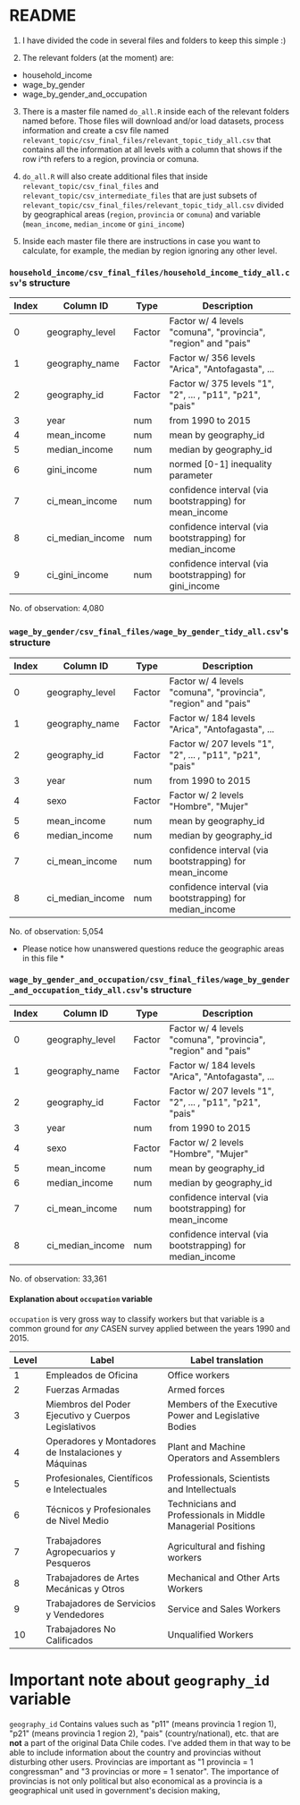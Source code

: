 # README

1. I have divided the code in several files and folders to keep this simple :)

2. The relevant folders (at the moment) are:

* household_income
* wage_by_gender
* wage_by_gender_and_occupation

3. There is a master file named `do_all.R` inside each of the relevant folders named before. Those files will download and/or load datasets, process information and create a csv file named `relevant_topic/csv_final_files/relevant_topic_tidy_all.csv` that contains all the information at all levels with a column that shows if the row i^th refers to a region, provincia or comuna. 

4. `do_all.R` will also create additional files that inside `relevant_topic/csv_final_files` and `relevant_topic/csv_intermediate_files` that are just subsets of `relevant_topic/csv_final_files/relevant_topic_tidy_all.csv` divided by geographical areas (`region`, `provincia` or `comuna`) and variable (`mean_income`, `median_income` or `gini_income`)

5. Inside each master file there are instructions in case you want to calculate, for example, the median by region ignoring any other level.

### `household_income/csv_final_files/household_income_tidy_all.csv`'s structure

| Index | Column ID        | Type   | Description                                                   |
| ----- | ---------------- | ------ | ------------------------------------------------------------- |
| 0     | geography_level  | Factor | Factor w/ 4 levels "comuna", "provincia", "region" and "pais" |
| 1     | geography_name   | Factor | Factor w/ 356 levels "Arica", "Antofagasta", ...              |
| 2     | geography_id     | Factor | Factor w/ 375 levels "1", "2", ... , "p11", "p21", "pais"     |
| 3     | year             | num    | from 1990 to 2015                                             |
| 4     | mean_income      | num    | mean by geography_id                                          |
| 5     | median_income    | num    | median by geography_id                                        |
| 6     | gini_income      | num    | normed [0-1] inequality parameter                             |
| 7     | ci_mean_income   | num    | confidence interval (via bootstrapping) for mean_income       |
| 8     | ci_median_income | num    | confidence interval (via bootstrapping) for median_income     |
| 9     | ci_gini_income   | num    | confidence interval (via bootstrapping) for gini_income       |

No. of observation: 4,080

### `wage_by_gender/csv_final_files/wage_by_gender_tidy_all.csv`'s structure

| Index | Column ID        | Type   | Description                                                   |
| ----- | ---------------- | ------ | ------------------------------------------------------------- |
| 0     | geography_level  | Factor | Factor w/ 4 levels "comuna", "provincia", "region" and "pais" |
| 1     | geography_name   | Factor | Factor w/ 184 levels "Arica", "Antofagasta", ...              |
| 2     | geography_id     | Factor | Factor w/ 207 levels "1", "2", ... , "p11", "p21", "pais"     |
| 3     | year             | num    | from 1990 to 2015                                             |
| 4     | sexo             | Factor | Factor w/ 2 levels "Hombre", "Mujer"                          |
| 5     | mean_income      | num    | mean by geography_id                                          |
| 6     | median_income    | num    | median by geography_id                                        |
| 7     | ci_mean_income   | num    | confidence interval (via bootstrapping) for mean_income       |
| 8     | ci_median_income | num    | confidence interval (via bootstrapping) for median_income     |

No. of observation: 5,054

* Please notice how unanswered questions reduce the geographic areas in this file * 

### `wage_by_gender_and_occupation/csv_final_files/wage_by_gender_and_occupation_tidy_all.csv`'s structure

| Index | Column ID        | Type   | Description                                                   |
| ----- | ---------------- | ------ | ------------------------------------------------------------- |
| 0     | geography_level  | Factor | Factor w/ 4 levels "comuna", "provincia", "region" and "pais" |
| 1     | geography_name   | Factor | Factor w/ 184 levels "Arica", "Antofagasta", ...              |
| 2     | geography_id     | Factor | Factor w/ 207 levels "1", "2", ... , "p11", "p21", "pais"     |
| 3     | year             | num    | from 1990 to 2015                                             |
| 4     | sexo             | Factor | Factor w/ 2 levels "Hombre", "Mujer"                          |
| 5     | mean_income      | num    | mean by geography_id                                          |
| 6     | median_income    | num    | median by geography_id                                        |
| 7     | ci_mean_income   | num    | confidence interval (via bootstrapping) for mean_income       |
| 8     | ci_median_income | num    | confidence interval (via bootstrapping) for median_income     |

No. of observation: 33,361

#### Explanation about `occupation` variable

`occupation` is very gross way to classify workers but that variable is a common ground for *any* CASEN survey applied between the years 1990 and 2015.

|Level|Label                                              |Label translation                                           |
|-----|---------------------------------------------------|------------------------------------------------------------|
|1    |Empleados de Oficina                               |Office workers                                              |
|2    |Fuerzas Armadas                                    |Armed forces                                                |
|3    |Miembros del Poder Ejecutivo y Cuerpos Legislativos|Members of the Executive Power and Legislative Bodies       |
|4    |Operadores y Montadores de Instalaciones y Máquinas|Plant and Machine Operators and Assemblers                  |
|5    |Profesionales, Científicos e Intelectuales         |Professionals, Scientists and Intellectuals                 |
|6    |Técnicos y Profesionales de Nivel Medio            |Technicians and Professionals in Middle Managerial Positions|
|7    |Trabajadores Agropecuarios y Pesqueros             |Agricultural and fishing workers                            |
|8    |Trabajadores de Artes Mecánicas y Otros            |Mechanical and Other Arts Workers                           |
|9    |Trabajadores de Servicios y Vendedores             |Service and Sales Workers                                   |
|10   |Trabajadores No Calificados                        |Unqualified Workers                                         |

# Important note about `geography_id` variable

`geography_id` Contains values such as "p11" (means provincia 1 region 1), "p21" (means provincia 1 region 2), "pais" (country/national), etc. that are **not** a part of the original Data Chile codes. I've added them in that way to be able to include information about the country and provincias without disturbing other users. Provincias are important as "1 provincia = 1 congressman" and "3 provincias or more = 1 senator". The importance of provincias is not only political but also economical as a provincia is a geographical unit used in government's decision making,
